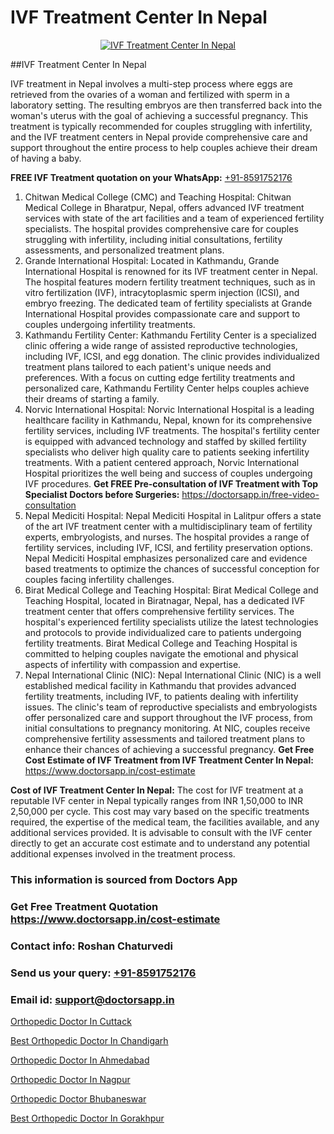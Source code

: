 # IVF Treatment Center In Nepal

<p align="center">
  <a href="https://doctorsapp.in/treatment/ivf-treatment">
    <img src="https://doctorsapp.co.in/uploads/treatment_image/ICSI.jpg" alt="IVF Treatment Center In Nepal">
  </a>
</p>
##IVF Treatment Center In Nepal

IVF treatment in Nepal involves a multi-step process where eggs are retrieved from the ovaries of a woman and fertilized with sperm in a laboratory setting. The resulting embryos are then transferred back into the woman's uterus with the goal of achieving a successful pregnancy. This treatment is typically recommended for couples struggling with infertility, and the IVF treatment centers in Nepal provide comprehensive care and support throughout the entire process to help couples achieve their dream of having a baby.

**FREE IVF Treatment quotation on your WhatsApp:**  [+91-8591752176](https://api.whatsapp.com/send?phone=8591752176)

1) Chitwan Medical College (CMC) and Teaching Hospital:
Chitwan Medical College in Bharatpur, Nepal, offers advanced IVF treatment services with state of the art facilities and a team of experienced fertility specialists. The hospital provides comprehensive care for couples struggling with infertility, including initial consultations, fertility assessments, and personalized treatment plans.
2) Grande International Hospital:
Located in Kathmandu, Grande International Hospital is renowned for its IVF treatment center in Nepal. The hospital features modern fertility treatment techniques, such as in vitro fertilization (IVF), intracytoplasmic sperm injection (ICSI), and embryo freezing. The dedicated team of fertility specialists at Grande International Hospital provides compassionate care and support to couples undergoing infertility treatments.
3) Kathmandu Fertility Center:
Kathmandu Fertility Center is a specialized clinic offering a wide range of assisted reproductive technologies, including IVF, ICSI, and egg donation. The clinic provides individualized treatment plans tailored to each patient's unique needs and preferences. With a focus on cutting edge fertility treatments and personalized care, Kathmandu Fertility Center helps couples achieve their dreams of starting a family.
4) Norvic International Hospital:
Norvic International Hospital is a leading healthcare facility in Kathmandu, Nepal, known for its comprehensive fertility services, including IVF treatments. The hospital's fertility center is equipped with advanced technology and staffed by skilled fertility specialists who deliver high quality care to patients seeking infertility treatments. With a patient centered approach, Norvic International Hospital prioritizes the well being and success of couples undergoing IVF procedures.
**Get FREE Pre-consultation of IVF Treatment with Top Specialist Doctors before Surgeries:** https://doctorsapp.in/free-video-consultation
5) Nepal Mediciti Hospital:
Nepal Mediciti Hospital in Lalitpur offers a state of the art IVF treatment center with a multidisciplinary team of fertility experts, embryologists, and nurses. The hospital provides a range of fertility services, including IVF, ICSI, and fertility preservation options. Nepal Mediciti Hospital emphasizes personalized care and evidence based treatments to optimize the chances of successful conception for couples facing infertility challenges.
6) Birat Medical College and Teaching Hospital:
Birat Medical College and Teaching Hospital, located in Biratnagar, Nepal, has a dedicated IVF treatment center that offers comprehensive fertility services. The hospital's experienced fertility specialists utilize the latest technologies and protocols to provide individualized care to patients undergoing fertility treatments. Birat Medical College and Teaching Hospital is committed to helping couples navigate the emotional and physical aspects of infertility with compassion and expertise.
7) Nepal International Clinic (NIC):
Nepal International Clinic (NIC) is a well established medical facility in Kathmandu that provides advanced fertility treatments, including IVF, to patients dealing with infertility issues. The clinic's team of reproductive specialists and embryologists offer personalized care and support throughout the IVF process, from initial consultations to pregnancy monitoring. At NIC, couples receive comprehensive fertility assessments and tailored treatment plans to enhance their chances of achieving a successful pregnancy.
**Get Free Cost Estimate of IVF Treatment from IVF Treatment Center In Nepal:** https://www.doctorsapp.in/cost-estimate

**Cost of IVF Treatment Center In Nepal:**
The cost for IVF treatment at a reputable IVF center in Nepal typically ranges from INR 1,50,000 to INR 2,50,000 per cycle. This cost may vary based on the specific treatments required, the expertise of the medical team, the facilities available, and any additional services provided. It is advisable to consult with the IVF center directly to get an accurate cost estimate and to understand any potential additional expenses involved in the treatment process.

### This information is sourced from Doctors App 
### Get Free Treatment Quotation https://www.doctorsapp.in/cost-estimate
### Contact info: Roshan Chaturvedi 
### Send us your query: [+91-8591752176](https://api.whatsapp.com/send?phone=8591752176) 
### Email id: support@doctorsapp.in

[Orthopedic Doctor In Cuttack](https://www.linkedin.com/pulse/orthopedic-doctor-cuttack-doctorsappin-k1elc?trackingId=HUeG%2BjCTYrt4W0%2BbJPMQtw%3D%3D&lipi=urn%3Ali%3Apage%3Ad_flagship3_company_admin%3BcTUR6naWQkWjeA%2BR15noZQ%3D%3D)

[Best Orthopedic Doctor In Chandigarh](https://www.linkedin.com/pulse/best-orthopedic-doctor-chandigarh-doctorsapp-khulna-ptjqe?trackingId=AbMjC857zthl%2BNhxHN%2FGjA%3D%3D&lipi=urn%3Ali%3Apage%3Ad_flagship3_company_admin%3BEfzsr1%2BmQ6eR1XkJR7MU1A%3D%3D)

[Orthopedic Doctor In Ahmedabad](https://medium.com/@vimalrana22/orthopedic-doctor-in-ahmedabad-180e68c3f3f8)

[Orthopedic Doctor In Nagpur](https://medium.com/@vimalrana22/orthopedic-doctor-in-nagpur-fb86f7f294aa)

[Orthopedic Doctor Bhubaneswar](https://doctors-apps.github.io/doctorsapp/orthopedic-doctor-bhubaneswar)

[Best Orthopedic Doctor In Gorakhpur](https://doctors-apps.github.io/doctorsapp/best-orthopedic-doctor-in-gorakhpur)

